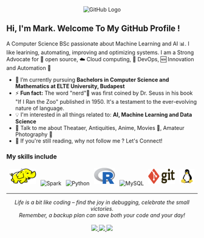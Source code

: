 <div align="center">
<img src="https://github.com/MarkSikos/MarkSikos/main/pics/octo.gif" alt="GitHub Logo" width="150" height="150" />
</div>

## Hi, I'm Mark. Welcome To My GitHub Profile !

A Computer Science BSc passionate about Machine Learning and AI :bar_chart:. I like learining, automating, improving and optimizing systems. I am a Strong Advocate for 📜 open source, :cloud: Cloud computing, 🚀 DevOps, :new: Innovation and Automation :robot: 

- 🌱 I’m currently pursuing **Bachelors in Computer Science and Mathematics at ELTE University, Budapest**
- ⚡ **Fun fact:**  The word "nerd"🔬 was first coined by Dr. Seuss in his book "If I Ran the Zoo" published in 1950. It's a testament to the ever-evolving nature of language.
- :bulb: I'm interested in all things related to: **AI, Machine Learning and Data Science**
- 💬 Talk to me about Theataer, Antiquities, Anime, Movies 🎥, Amateur Photography 📸
- 👋 If you're still reading, why not follow me ? Let's Connect!

### My skills include

<p align="center">
	<img title="Hadoop" alt="Hadoop" src="https://raw.githubusercontent.com/MarkSikos/MarkSikos/main/pics/hadoop.svg" width="70" height="40" style="vertical-align:down; margin:4px"/>
	<img title="Spark" alt="Spark" src="https://raw.githubusercontent.com/MarkSikos/MarkSikos/main/pics/apache_spark.svg" width="80" height="50" style="vertical-align:down; margin:4px"/>
	<img title="Python" alt="Python" src="https://raw.githubusercontent.com/MarkSikos/MarkSikos/main/pics/python.svg" width="40" height="40" style="vertical-align:down; margin:4px"/>
	<img title="R" alt="linux" src="https://raw.githubusercontent.com/MarkSikos/MarkSikos/main/pics/r-lang.svg" width="55" style="vertical-align:down; margin:4px"/>
	<img title="MySQL" alt="MySQL" src="https://raw.githubusercontent.com/MarkSikos/MarkSikos/main/pics/mysql.svg" width="40" height="40" style="vertical-align:down; margin:4px"/>
	<img title="Git" alt="Git" src="https://raw.githubusercontent.com/MarkSikos/MarkSikos/main/pics/git.svg" width="70" height="40" style="vertical-align:down; margin:4px"/>
	<img title="linux" alt="linux" src="https://raw.githubusercontent.com/MarkSikos/MarkSikos/main/pics/linux-tux.svg" width="40" style="vertical-align:down; margin:4px"/>	
</p>


<hr>
<p align="center">
   <i>Life is a bit like coding – find the joy in debugging, celebrate the small victories. </i>
   <br>
   <i>Remember, a backup plan can save both your code and your day!</i>
   <br>
<br>

  <a target="_blank" href="linkedin.com/in/mark-peter-sikos-878110190">
    <img src="https://img.shields.io/badge/-LinkedIn-0077B5?style=for-the-badge&logo=Linkedin&logoColor=white"></img>
  </a>
  <a target="_blank" href="mailto:masik20009@gmail.com">
    <img src="https://img.shields.io/badge/-Gmail-D14836?style=for-the-badge&logo=Gmail&logoColor=white"></img>
  </a>
  <a target="_blank" href="https://twitter.com/sikos_mark">
    <img src="https://img.shields.io/badge/-Twitter-1DA1F2?style=for-the-badge&logo=Twitter&logoColor=white"></img>
  </a>

<br>
</p>       

   
   
